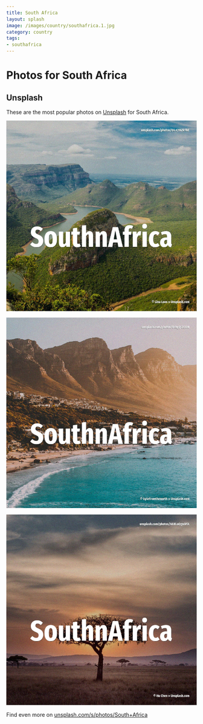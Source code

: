 ```yaml
---
title: South Africa
layout: splash
image: /images/country/southafrica.1.jpg
category: country
tags:
- southafrica
---
```

# Photos for South Africa

## Unsplash

These are the most popular photos on [Unsplash](https://unsplash.com) for South Africa.

![South Africa](/images/country/southafrica.1.jpg)

![South Africa](/images/country/southafrica.2.jpg)

![South Africa](/images/country/southafrica.3.jpg)

Find even more on [unsplash.com/s/photos/South+Africa](https://unsplash.com/s/photos/South+Africa)